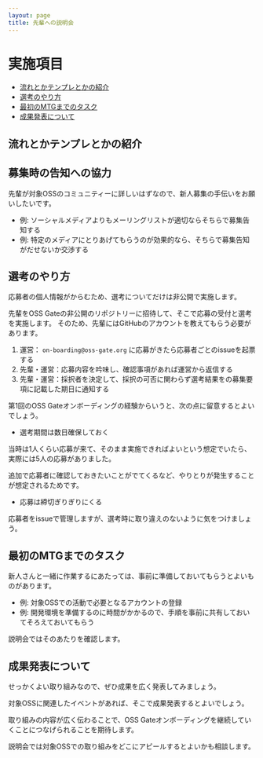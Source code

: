 ```yaml
---
layout: page
title: 先輩への説明会
---
```


# 実施項目

* [流れとかテンプレとかの紹介](#flow)
* [選考のやり方](#screening)
* [最初のMTGまでのタスク](#action-items)
* [成果発表について](#presentation)

## <span id="flow">流れとかテンプレとかの紹介</span>

## <span id="application">募集時の告知への協力</span>

先輩が対象OSSのコミュニティーに詳しいはずなので、新人募集の手伝いをお願いしたいです。

* 例: ソーシャルメディアよりもメーリングリストが適切ならそちらで募集告知する
* 例: 特定のメディアにとりあげてもらうのが効果的なら、そちらで募集告知がだせないか交渉する

## <span id="screening">選考のやり方</span>

応募者の個人情報がからむため、選考についてだけは非公開で実施します。

先輩をOSS Gateの非公開のリポジトリーに招待して、そこで応募の受付と選考を実施します。
そのため、先輩にはGitHubのアカウントを教えてもらう必要があります。

1. 運営： `on-boarding@oss-gate.org` に応募がきたら応募者ごとのissueを起票する
2. 先輩・運営：応募内容を吟味し、確認事項があれば運営から返信する
3. 先輩・運営：採択者を決定して、採択の可否に関わらず選考結果をの募集要項に記載した期日に通知する

第1回のOSS Gateオンボーディングの経験からいうと、次の点に留意するとよいでしょう。

* 選考期間は数日確保しておく

当時は1人くらい応募が来て、そのまま実施できればよいという想定でいたら、
実際には5人の応募がありました。

追加で応募者に確認しておきたいことがでてくるなど、やりとりが発生することが想定されるためです。

* 応募は締切ぎりぎりにくる

応募者をissueで管理しますが、選考時に取り違えのないように気をつけましょう。

## <span id="action-items">最初のMTGまでのタスク</span>

新人さんと一緒に作業するにあたっては、事前に準備しておいてもらうとよいものがあります。

* 例: 対象OSSでの活動で必要となるアカウントの登録
* 例: 開発環境を準備するのに時間がかかるので、手順を事前に共有しておいてそろえておいてもらう

説明会ではそのあたりを確認します。

## <span id="presentation">成果発表について</span>

せっかくよい取り組みなので、ぜひ成果を広く発表してみましょう。

対象OSSに関連したイベントがあれば、そこで成果発表するとよいでしょう。

取り組みの内容が広く伝わることで、OSS Gateオンボーディングを継続していくことにつなげられることを期待します。

説明会では対象OSSでの取り組みをどこにアピールするとよいかも相談します。
